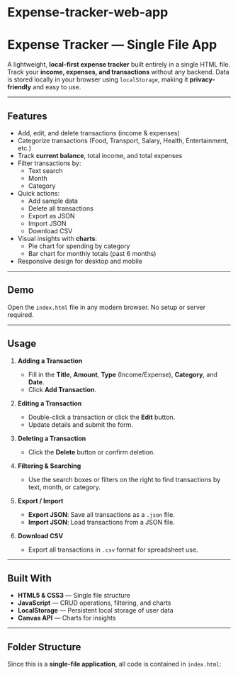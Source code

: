 # Expense-tracker-web-app

# Expense Tracker — Single File App

A lightweight, **local-first expense tracker** built entirely in a single HTML file. Track your **income, expenses, and transactions** without any backend. Data is stored locally in your browser using `localStorage`, making it **privacy-friendly** and easy to use.

---

## Features

- Add, edit, and delete transactions (income & expenses)
- Categorize transactions (Food, Transport, Salary, Health, Entertainment, etc.)
- Track **current balance**, total income, and total expenses
- Filter transactions by:
  - Text search
  - Month
  - Category
- Quick actions:
  - Add sample data
  - Delete all transactions
  - Export as JSON
  - Import JSON
  - Download CSV
- Visual insights with **charts**:
  - Pie chart for spending by category
  - Bar chart for monthly totals (past 6 months)
- Responsive design for desktop and mobile

---

## Demo

Open the `index.html` file in any modern browser. No setup or server required.

---

## Usage

1. **Adding a Transaction**
   - Fill in the **Title**, **Amount**, **Type** (Income/Expense), **Category**, and **Date**.
   - Click **Add Transaction**.

2. **Editing a Transaction**
   - Double-click a transaction or click the **Edit** button.
   - Update details and submit the form.

3. **Deleting a Transaction**
   - Click the **Delete** button or confirm deletion.

4. **Filtering & Searching**
   - Use the search boxes or filters on the right to find transactions by text, month, or category.

5. **Export / Import**
   - **Export JSON**: Save all transactions as a `.json` file.
   - **Import JSON**: Load transactions from a JSON file.

6. **Download CSV**
   - Export all transactions in `.csv` format for spreadsheet use.

---

## Built With

- **HTML5 & CSS3** — Single file structure
- **JavaScript** — CRUD operations, filtering, and charts
- **LocalStorage** — Persistent local storage of user data
- **Canvas API** — Charts for insights

---

## Folder Structure

Since this is a **single-file application**, all code is contained in `index.html`:


